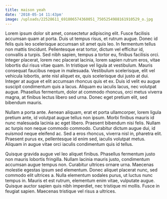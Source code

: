 ```yaml
---
title: maison yeah
date: '2018-05-14 11:43pm'
image: /uploads/22528611_691806574360051_7505254988161910529_o.jpg
---
```

Lorem ipsum dolor sit amet, consectetur adipiscing elit. Fusce facilisis accumsan quam at porta. Duis ut tempus risus, et rutrum augue. Donec id felis quis leo scelerisque accumsan sit amet quis leo. In fermentum tellus non mattis tincidunt. Pellentesque erat tortor, dictum vel efficitur id, convallis a turpis. Sed nibh sapien, tempus a tortor eu, finibus facilisis orci. Integer placerat, lorem nec placerat lacinia, lorem sapien rutrum eros, vitae lobortis dui risus vitae quam. In tristique vel ligula at vestibulum. Mauris consequat faucibus neque in malesuada. Vestibulum scelerisque, elit vel vehicula lobortis, ante nisl aliquet ex, quis scelerisque dui justo at dui. Integer at augue et elit accumsan rhoncus quis et ex. Duis id velit eu augue suscipit condimentum quis a lacus. Aliquam eu iaculis lacus, nec volutpat augue. Phasellus fermentum, dolor at commodo rhoncus, orci metus viverra magna, at finibus lectus libero sed urna. Donec eget pretium elit, sed bibendum mauris.

Nullam a porta ante. Aenean aliquam, erat et porta ullamcorper, lorem ligula pretium ante, id volutpat augue tellus non ipsum. Morbi finibus mauris id nunc malesuada lacinia ac eget libero. Praesent bibendum nisi felis. Nullam ac turpis non neque commodo commodo. Curabitur dictum augue dui, id euismod neque eleifend ac. Sed a eros rhoncus, viverra nisl in, pharetra elit. Praesent purus ex, pellentesque id enim sed, iaculis volutpat metus. Aliquam in augue vitae orci iaculis condimentum quis id tellus.

Quisque gravida augue vel leo aliquet finibus. Phasellus fermentum justo non mauris lobortis fringilla. Nullam lacinia mauris justo, condimentum accumsan augue tempus non. Curabitur ultrices ornare urna. Maecenas molestie egestas ipsum sed elementum. Donec aliquet placerat nunc, sed commodo elit ultrices a. Nulla elementum sodales purus, ut luctus nunc tempus in. Mauris et est rutrum, elementum enim vitae, vulputate augue. Quisque auctor sapien quis nibh imperdiet, nec tristique mi mollis. Fusce in feugiat sapien. Maecenas tristique vel risus a ultrices.
